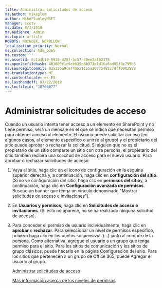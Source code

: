 ```yaml
---
title: Administrar solicitudes de acceso
ms.author: mikeplum
author: MikePlumleyMSFT
manager: scotv
ms.date: 8/3/2018
ms.audience: Admin
ms.topic: article
ROBOTS: NOINDEX, NOFOLLOW
localization_priority: Normal
ms.collection: Adm_O365
ms.custom: ''
ms.assetid: 6c1a4b19-5915-428f-bc57-40ee2af62178
ms.openlocfilehash: 401600c1e6eb635e8b973d1d16a6ad05f0c795b5
ms.sourcegitcommit: 03a156a9c9740521155a30775492c7dff0982588
ms.translationtype: MT
ms.contentlocale: es-ES
ms.lasthandoff: 03/22/2019
ms.locfileid: "30766077"
---
```

# <a name="manage-access-requests"></a>Administrar solicitudes de acceso

Cuando un usuario intenta tener acceso a un elemento en SharePoint y no tiene permiso, verá un mensaje en el que se indica que necesitan permiso para obtener acceso al elemento. El usuario puede solicitar acceso (en algunos casos, al elemento específico o unirse al grupo) y el propietario del sitio puede aprobar o rechazar la solicitud. Si alguien que no es el propietario de un sitio comparte un sitio con otra persona, el propietario del sitio también recibirá una solicitud de acceso para el nuevo usuario. Para aprobar o rechazar solicitudes de acceso:
  
1. Vaya al sitio, haga clic en el icono de configuración en la esquina superior derecha y, a continuación, haga clic en **configuración del sitio**. (Si no ve configuración del sitio, haga clic en **permisos del sitio**y, a continuación, haga clic en **Configuración avanzada de permisos**. Busque un banner que tenga un vínculo denominado "Mostrar solicitudes de acceso e invitaciones").
    
2. En **Usuarios y permisos**, haga clic en **Solicitudes de acceso e invitaciones**. (Si esto no aparece, no se ha realizado ninguna solicitud de acceso).
    
3. Para conceder el permiso de usuario individualmente, haga clic en **aprobar** o **rechazar**. Para seleccionar un nivel de permisos específico, primero haga clic en los puntos suspensivos (...) junto al nombre de la persona. Como alternativa, agregue el usuario a un grupo que tenga permiso para el sitio. Para los sitios de comunicación y los sitios de grupo clásicos, puede hacerlo en la página Configuración del sitio. Para los sitios que pertenecen a un grupo de Office 365, puede Agregar el usuario al grupo.
    
    [Administrar solicitudes de acceso](https://go.microsoft.com/fwlink/?linkid=2008747)
    
    [Más información acerca de los niveles de permisos](https://go.microsoft.com/fwlink/?linkid=867071)
    

